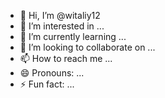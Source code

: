 

- 👋 Hi, I’m @witaliy12
- 👀 I’m interested in ...
- 🌱 I’m currently learning ...
- 💞️ I’m looking to collaborate on ...
- 📫 How to reach me ...
- 😄 Pronouns: ...
- ⚡ Fun fact: ...

<!---
witaliy12/witaliy12 is a ✨ special ✨ repository because its `README.md` (this file) appears on your GitHub profile.
You can click the Preview link to take a look at 

